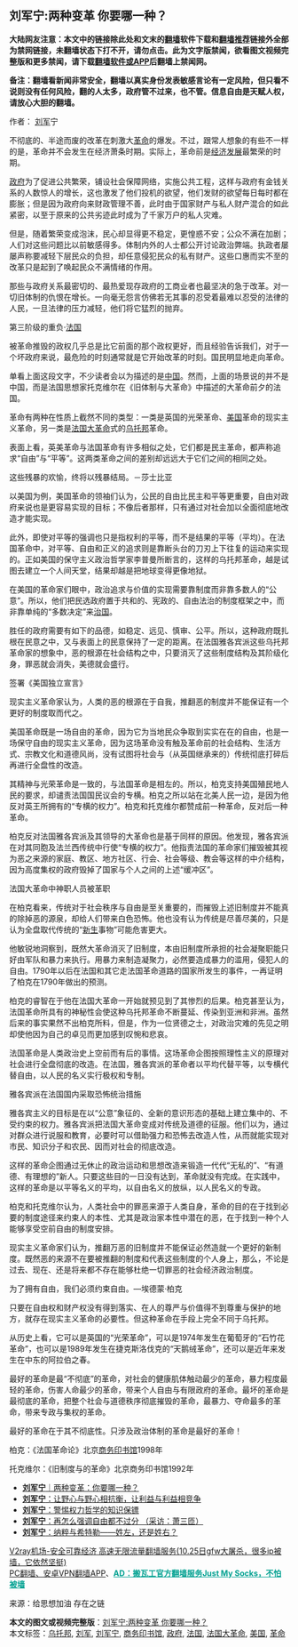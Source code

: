  <h2>刘军宁:两种变革 你要哪一种？</h2> <p class="notice"><b>大陆网友注意：本文中的链接除此处和文末的<a href="https://github.com/bannedbook/fanqiang" >翻墙</a>软件下载和<a href="https://github.com/killgcd/justmysocks/blob/master/README.md">翻墙推荐</a>链接外全部为禁网链接，未翻墙状态下打不开，请勿点击。此为文字版禁闻，欲看图文视频完整版和更多禁闻，请下载<a href="https://github.com/bannedbook/fanqiang">翻墙软件或APP</a>后翻墙上禁闻网。</p><p>备注：翻墙看新闻非常安全，翻墙以真实身份发表敏感言论有一定风险，但只看不说则没有任何风险，翻的人太多，政府管不过来，也不管。信息自由是天赋人权，请放心大胆的翻墙。</b></p>  <div class="entry"> <p>作者： <a href="https://www.bannedbook.org/bnews/tag/%E5%88%98%E5%86%9B/" class="st_tag internal_tag" rel="tag" title="标签 刘军 下的日志">刘军</a>宁</p> <p id="conimg"></p> <p>不彻底的、半途而废的改革在刺激大<a href="https://www.bannedbook.org/bnews/tag/%e9%9d%a9%e5%91%bd/" class="st_tag internal_tag" rel="tag" title="标签 革命 下的日志">革命</a>的爆发。不过，跟常人想象的有些不一样的是，革命并不会发生在经济萧条时期。实际上，革命前是<span class='wp_keywordlink'><a href="https://www.bannedbook.org/forum2/topic869.html" title="宪政、法治和经济发展——走向市场经济的制度保障" target="_blank">经济发展</a></span>最繁荣的时期。</p> <p><a href="https://www.bannedbook.org/bnews/tag/%e6%94%bf%e5%ba%9c/" class="st_tag internal_tag" rel="tag" title="标签 政府 下的日志">政府</a>为了促进公共繁荣，铺设社会保障网络，实施公共工程，这样与政府有金钱关系的人数惊人的增长，这也激发了他们投机的欲望，他们发财的欲望每日每时都在膨胀；但是因为政府向来财政管理不善，此时由于国家财产与私人财产混合的如此紧密，以至于原来的公共劣迹此时成为了千家万户的私人灾难。</p> <p>但是，随着繁荣变成泡沫，民心却显得更不稳定，更惶惑不安；公众不满在加剧；人们对这些问题比以前敏感得多。体制内外的人士都公开讨论政治弊端。执政者屡屡声称要减轻下层民众的负担，却任意侵犯民众的私有财产。这些口惠而实不至的改革只是起到了唤起民众不满情绪的作用。</p> <p>那些与政府关系最密切的、最热爱现存政府的工商业者也最坚决的急于改革。对一切旧体制的仇恨在增长。一向毫无怨言仿佛若无其事的忍受着最难以忍受的法律的人民，一旦法律的压力减轻，他们将它猛烈的抛弃。</p> <p></p> <p>第三阶级的重负·<a href="https://www.bannedbook.org/bnews/tag/%e6%b3%95%e5%9b%bd/" class="st_tag internal_tag" rel="tag" title="标签 法国 下的日志">法国</a></p> <p>被革命推毁的政权几乎总是比它前面的那个政权更好，而且经验告诉我们，对于一个坏政府来说，最危险的时刻通常就是它开始改革的时刻。国民明显地走向革命。</p> <p>单看上面这段文字，不少读者会以为描述的是<span class='wp_keywordlink_affiliate'><a href="https://www.bannedbook.org/" title="中国" target="_blank">中国</a></span>。然而，上面的场景说的并不是中国，而是法国思想家托克维尔在《旧体制与大革命》中描述的大革命前夕的法国。</p> <p>革命有两种在性质上截然不同的类型：一类是英国的光荣革命、<a href="https://www.bannedbook.org/bnews/tag/%e7%be%8e%e5%9b%bd/" class="st_tag internal_tag" rel="tag" title="标签 美国 下的日志">美国</a>革命的现实主义革命，另一类是<a href="https://www.bannedbook.org/bnews/tag/%E6%B3%95%E5%9B%BD%E5%A4%A7%E9%9D%A9%E5%91%BD/" class="st_tag internal_tag" rel="tag" title="标签 法国大革命 下的日志">法国大革命</a>式的<a href="https://www.bannedbook.org/bnews/tag/%E4%B9%8C%E6%89%98%E9%82%A6/" class="st_tag internal_tag" rel="tag" title="标签 乌托邦 下的日志">乌托邦</a>革命。</p>  <p>表面上看，英美革命与法国革命有许多相似之处，它们都是民主革命，都声称追求“自由”与“平等”。这两类革命之间的差别却远远大于它们之间的相同之处。</p> <p></p> <p>这些残暴的欢愉，终将以残暴结局。－莎士比亚</p> <p>以美国为例，美国革命的领袖们认为，公民的自由比民主和平等更重要，自由对政府来说也是更容易实现的目标；不像后者那样，只有通过对社会加以全面彻底地改造才能实现。</p> <p>此外，即使对平等的强调也只是指权利的平等，而不是结果的平等（平均）。在法国革命中，对平等、自由和正义的追求则是靠断头台的刀刃上下往复的运动来实现的。正如美国的保守主义政治哲学家李普曼所断言的，这样的乌托邦革命，越是试图去建立一个人间天堂，结果却越是把地球变得更像地狱。</p> <p>在美国的革命家们眼中，政治追求与价值的实现需要靠制度而非靠多数人的“公意”。所以，他们把民选政府置于共和的、宪政的、自由法治的制度框架之中，而非靠单纯的“多数决定”来<span class='wp_keywordlink'><a href="https://www.bannedbook.org/forum24/topic8925.html" title="《治国大道》" target="_blank">治国</a></span>。</p> <p>胜任的政府需要有如下的品德，如稳定、远见、慎审、公平。所以，这种政府既扎根在民意之中，又与表面上的民意保持了一定的距离。在法国雅各宾派这些乌托邦革命家的想象中，恶的根源在社会结构之中，只要消灭了这些制度结构及其阶级化身，罪恶就会消失，美德就会盛行。</p> <p></p> <p>签署《美国独立宣言》</p> <p>现实主义革命家认为，人类的恶的根源在于自我，推翻恶的制度并不能保证有一个更好的制度取而代之。</p> <p>美国革命既是一场自由的革命，因为它为当地民众争取到实实在在的自由，也是一场保守自由的现实主义革命，因为这场革命没有触及革命前的社会结构、生活方式、宗教文化和道德风尚，没有试图将社会与（从英国继承来的）传统彻底打碎后再进行全盘性的改造。</p>  <p>其精神与光荣革命是一致的，与法国革命是相左的。所以，柏克支持美国殖民地人民的要求，却谴责法国国民议会的专横。柏克之所以站在北美人民一边，是因为他反对英王所拥有的“专横的权力”。柏克和托克维尔都赞成前一种革命，反对后一种革命。</p> <p>柏克反对法国雅各宾派及其领导的大革命也是基于同样的原因。他发现，雅各宾派在对其同胞及法兰西传统中行使“专横的权力”。他指责法国的革命家们摧毁被其视为恶之来源的家庭、教区、地方社区、行会、社会等级、教会等这样的中介结构，因为高度集权的政府毁掉了国家与个人之间的上述“缓冲区”。</p> <p></p> <p>法国大革命中神职人员被革职</p> <p>在柏克看来，传统对于社会秩序与自由是至关重要的，而摧毁上述旧制度并不能真的除掉恶的源泉，却给人们带来白色恐怖。他也没有认为传统是尽善尽美的，只是认为全盘取代传统的“<span class='wp_keywordlink'><a href="https://www.bannedbook.org/forum2/topic1642.html" title="正见网《新生》" target="_blank">新生</a></span>事物”可能危害更大。</p> <p>他敏锐地洞察到，既然大革命消灭了旧制度，本由旧制度所承担的社会凝聚职能只好由军队和暴力来执行。用暴力来制造凝聚力，必然要造成暴力的滥用，侵犯人的自由。1790年以后在法国和其它走法国革命道路的国家所发生的事件，一再证明了柏克在1790年做出的预测。</p> <p>柏克的睿智在于他在法国大革命一开始就预见到了其惨烈的后果。柏克甚至认为，法国革命所具有的神秘性会使这种乌托邦革命不断蔓延、传染到亚洲和非洲。虽然后来的事实果然不出柏克所料，但是，作为一位贤德之士，对政治灾难的先见之明却使他因为自己的卓见而更加感到叹惋和悲哀。</p> <p>法国革命是人类政治史上空前而有后的事情。这场革命企图按照理性主义的原理对社会进行全盘彻底的改造。在法国，雅各宾派的革命者以平均代替平等，以专横代替自由，以人民的名义实行极权和专制。</p> <p></p> <p>雅各宾派在法国国内采取恐怖统治措施</p> <p>雅各宾主义的目标是在以“公意”象征的、全新的意识形态的基础上建立集中的、不受约束的权力。雅各宾派把法国大革命变成对传统及道德的征服。他们以为，通过对群众进行说服和教育，必要时可以借助强力和恐怖去改造人性，从而就能实现对市民、知识分子和农民、因而对社会的彻底改造。</p>  <p>这样的革命企图通过无休止的政治运动和思想改造来锻造一代代“无私的”、“有道德、有理想的”新人。只要这些目的一日没有达到，革命就没有完成。在实践中，这样的革命是以平等名义的平均，以自由名义的放纵，以人民名义的专政。</p> <p>柏克和托克维尔认为，人类社会中的罪恶来源于人类自身，革命的目的在于找到必要的制度途径来约束人的本性、尤其是政治家本性中潜在的恶，在于找到一种个人能够享受空前自由的制度安排。</p> <p>现实主义革命家们认为，推翻万恶的旧制度并不能保证必然造就一个更好的新制度。既然恶的来源不在要被推翻的制度和代表这些制度的个人身上，那么，不论是过去、现在、还是将来都不存在能够杜绝一切罪恶的社会经济政治制度。</p> <p></p> <p>为了拥有自由，我们必须约束自由。—埃德蒙·柏克</p> <p>只要在自由权和财产权没有得到落实、在人的尊严与价值得不到尊重与保护的地方，就存在现实主义革命的必要性。但这种革命在手段上完全不同于乌托邦。</p> <p>从历史上看，它可以是英国的“光荣革命”，可以是1974年发生在葡萄牙的“石竹花革命”，也可以是1989年发生在捷克斯洛伐克的“天鹅绒革命”，还可以是近年来发生在中东的阿拉伯之春。</p> <p>最好的革命是最“不彻底”的革命，对社会的健康肌体触动最少的革命，暴力程度最轻的革命，伤害人命最少的革命，带来个人自由与有限政府的革命。最坏的革命是最彻底的革命，把整个社会与道德秩序彻底摧毁的革命，最暴力、夺命最多的革命，带来专政与集权的革命。</p> <p>最好的革命在于其不彻底性。只涉及政治体制的革命是最好的革命！</p> <p>柏克：《法国革命论》北京<a href="https://www.bannedbook.org/bnews/tag/%e5%95%86%e5%8a%a1%e5%8d%b0%e4%b9%a6%e9%a6%86/" class="st_tag internal_tag" rel="tag" title="标签 商务印书馆 下的日志">商务印书馆</a>1998年</p> <p>托克维尔：《旧制度与的革命》北京商务印书馆1992年</p>  <ul class='op-related-articles' title='相关阅读'> <li><a href='https://www.bannedbook.org/bnews/baitai/20201030/1422861.html' target='_blank'><b>刘军宁</b>｜两种变革：你要哪一种？</a></li> <li><a href='https://www.bannedbook.org/bnews/baitai/20200124/1264317.html' target='_blank'><b>刘军宁</b>&#65306;让野心与野心相抗衡&#65292;让利益与利益相竞争</a></li> <li><a href='https://www.bannedbook.org/bnews/baitai/20191114/1222729.html' target='_blank'><b>刘军宁</b>&#65306;警惕权力哲学的知识保镖</a></li> <li><a href='https://www.bannedbook.org/bnews/baitai/20190707/1154454.html' target='_blank'><b>刘军宁</b>&#65306;再怎么强调自由都不过分 &#65288;采访&#65306;萧三匝&#65289;</a></li> <li><a href='https://www.bannedbook.org/bnews/baitai/20190407/1109818.html' target='_blank'><b>刘军宁</b>&#65306;纳粹与希特勒&#8212;&#8212;姓左&#65292;还是姓右&#65311;</a></li> </ul> <p class="texttj"> <a href="https://www.bannedbook.org/forum23/topic22702.html" target="_blank">V2ray机场-安全可靠经济 高速无限流量翻墙服务(10.25日gfw大屠杀，很多ip被墙，它依然坚挺)</a><br/> <a href="https://github.com/bannedbook/fanqiang/wiki/%E7%A6%81%E9%97%BB%E7%BD%91%E5%AE%89%E5%8D%93%E7%BF%BB%E5%A2%99%E6%96%B0%E9%97%BBAPP" target="_blank">PC翻墙、安卓VPN翻墙APP</a>、<span onclick="window.open('https://github.com/killgcd/justmysocks/blob/master/README.md')" style="font-weight:bold;color:#00A191;cursor:pointer;text-decoration:underline;outline:none">AD：搬瓦工官方翻墙服务Just My Socks，不怕被墙</span></p><p> 来源：给思想加油 存在之链 </p><a name='sharetosocial'></a>       <div><b>本文的图文或视频完整版</b>：<a href='https://www.bannedbook.org/bnews/comments/20201031/1423214.html'>刘军宁:两种变革 你要哪一种？</a></div>  </div><!--END ENTRY--> <div class="postfooter"> <div>本文标签：<a href="https://www.bannedbook.org/bnews/tag/%E4%B9%8C%E6%89%98%E9%82%A6/" rel="tag">乌托邦</a>, <a href="https://www.bannedbook.org/bnews/tag/%E5%88%98%E5%86%9B/" rel="tag">刘军</a>, <a href="https://www.bannedbook.org/bnews/tag/%e5%88%98%e5%86%9b%e5%ae%81/" rel="tag">刘军宁</a>, <a href="https://www.bannedbook.org/bnews/tag/%e5%95%86%e5%8a%a1%e5%8d%b0%e4%b9%a6%e9%a6%86/" rel="tag">商务印书馆</a>, <a href="https://www.bannedbook.org/bnews/tag/%e6%94%bf%e5%ba%9c/" rel="tag">政府</a>, <a href="https://www.bannedbook.org/bnews/tag/%e6%b3%95%e5%9b%bd/" rel="tag">法国</a>, <a href="https://www.bannedbook.org/bnews/tag/%E6%B3%95%E5%9B%BD%E5%A4%A7%E9%9D%A9%E5%91%BD/" rel="tag">法国大革命</a>, <a href="https://www.bannedbook.org/bnews/tag/%e7%be%8e%e5%9b%bd/" rel="tag">美国</a>, <a href="https://www.bannedbook.org/bnews/tag/%e9%9d%a9%e5%91%bd/" rel="tag">革命</a></div>  </div><!--END POSTFOOTER--> 
